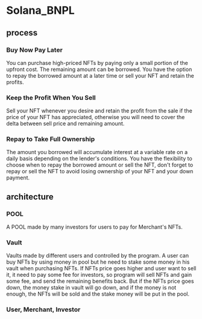 # Solana_BNPL

## process

### Buy Now Pay Later
You can purchase high-priced NFTs by paying only a small portion of the upfront cost. The remaining amount can be borrowed. You have the option to repay the borrowed amount at a later time or sell your NFT and retain the profits.

### Keep the Profit When You Sell
Sell your NFT whenever you desire and retain the profit from the sale if the price of your NFT has appreciated, otherwise you will need to cover the delta between sell price and remaining amount.

### Repay to Take Full Ownership
The amount you borrowed will accumulate interest at a variable rate on a daily basis depending on the lender's conditions. You have the flexibility to choose when to repay the borrowed amount or sell the NFT, don't forget to repay or sell the NFT to avoid losing ownership of your NFT and your down payment.

## architecture

### POOL
A POOL made by many investors for users to pay for Merchant's NFTs.

### Vault
Vaults made by different users and controlled by the program. A user can buy NFTs by using money in pool but he need to stake some money in his vault when purchasing NFTs. If NFTs price goes higher and user want to sell it, it need to pay some fee for investors, so program will sell NFTs and gain some fee, and send the remaining benefits back. But if the NFTs price goes down, the money stake in vault will go down, and if the money is not enough, the NFTs will be sold and the stake money will be put in the pool.

### User, Merchant, Investor